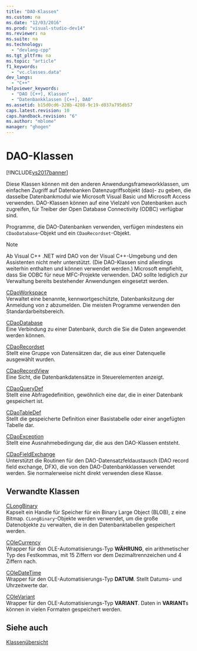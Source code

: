 ```yaml
---
title: "DAO-Klassen"
ms.custom: na
ms.date: "12/03/2016"
ms.prod: "visual-studio-dev14"
ms.reviewer: na
ms.suite: na
ms.technology: 
  - "devlang-cpp"
ms.tgt_pltfrm: na
ms.topic: "article"
f1_keywords: 
  - "vc.classes.data"
dev_langs: 
  - "C++"
helpviewer_keywords: 
  - "DAO [C++], Klassen"
  - "Datenbankklassen [C++], DAO"
ms.assetid: b15d0cd6-328b-4288-9c19-d037a795db57
caps.latest.revision: 10
caps.handback.revision: "6"
ms.author: "mblome"
manager: "ghogen"
---
```

# DAO-Klassen
[!INCLUDE[vs2017banner](../assembler/inline/includes/vs2017banner.md)]

Diese Klassen können mit den anderen Anwendungsframeworkklassen, um einfachen Zugriff auf Datenbanken Datenzugriffsobjekt \(dao\)\- zu geben, die dasselbe Datenbankmodul wie Microsoft Visual Basic und Microsoft Access verwenden.  DAO\-Klassen können auf eine Vielzahl von Datenbanken auch zugreifen, für Treiber der Open Database Connectivity \(ODBC\) verfügbar sind.  
  
 Programme, die DAO\-Datenbanken verwenden, verfügen mindestens ein `CDaoDatabase`\-Objekt und ein `CDaoRecordset`\-Objekt.  
  
> [!NOTE]
>  Ab Visual C\+\+ .NET wird DAO von der Visual C\+\+\-Umgebung und den Assistenten nicht mehr unterstützt. \(Die DAO\-Klassen sind allerdings weiterhin enthalten und können verwendet werden.\)  Microsoft empfiehlt, dass Sie ODBC für neue MFC\-Projekte verwenden.  DAO sollte lediglich zur Verwaltung bereits bestehender Anwendungen eingesetzt werden.  
  
 [CDaoWorkspace](../mfc/reference/cdaoworkspace-class.md)  
 Verwaltet eine benannte, kennwortgeschützte, Datenbanksitzung der Anmeldung von z abzumelden.  Die meisten Programme verwenden den Standardarbeitsbereich.  
  
 [CDaoDatabase](../mfc/reference/cdaodatabase-class.md)  
 Eine Verbindung zu einer Datenbank, durch die Sie die Daten angewendet werden können.  
  
 [CDaoRecordset](../mfc/reference/cdaorecordset-class.md)  
 Stellt eine Gruppe von Datensätzen dar, die aus einer Datenquelle ausgewählt wurden.  
  
 [CDaoRecordView](../mfc/reference/cdaorecordview-class.md)  
 Eine Sicht, die Datenbankdatensätze in Steuerelementen anzeigt.  
  
 [CDaoQueryDef](../mfc/reference/cdaoquerydef-class.md)  
 Stellt eine Abfragedefinition, gewöhnlich eine dar, die in einer Datenbank gespeichert ist.  
  
 [CDaoTableDef](../mfc/reference/cdaotabledef-class.md)  
 Stellt die gespeicherte Definition einer Basistabelle oder einer angefügten Tabelle dar.  
  
 [CDaoException](../mfc/reference/cdaoexception-class.md)  
 Stellt eine Ausnahmebedingung dar, die aus den DAO\-Klassen entsteht.  
  
 [CDaoFieldExchange](../mfc/reference/cdaofieldexchange-class.md)  
 Unterstützt die Routinen für den DAO\-Datensatzfeldaustausch \(DAO record field exchange, DFX\), die von den DAO\-Datenbankklassen verwendet werden.  Sie normalerweise nicht direkt verwenden diese Klasse.  
  
## Verwandte Klassen  
 [CLongBinary](../mfc/reference/clongbinary-class.md)  
 Kapselt ein Handle für Speicher für ein Binary Large Object \(BLOB\), z eine Bitmap.  `CLongBinary`\-Objekte werden verwendet, um die große Datenobjekte zu verwalten, die in den Datenbanktabellen gespeichert werden.  
  
 [COleCurrency](../mfc/reference/colecurrency-class.md)  
 Wrapper für den OLE\-Automatisierungs\-Typ **WÄHRUNG**, ein arithmetischer Typ des Festkommas, mit 15 Ziffern vor dem Dezimaltrennzeichen und 4 Ziffern nach.  
  
 [COleDateTime](../atl-mfc-shared/reference/coledatetime-class.md)  
 Wrapper für den OLE\-Automatisierungs\-Typ **DATUM**.  Stellt Datums\- und Uhrzeitwerte dar.  
  
 [COleVariant](../mfc/reference/colevariant-class.md)  
 Wrapper für den OLE\-Automatisierungs\-Typ **VARIANT**.  Daten in **VARIANT**s können in vielen Formaten gespeichert werden.  
  
## Siehe auch  
 [Klassenübersicht](../mfc/class-library-overview.md)